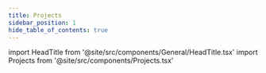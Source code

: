 ```yaml
---
title: Projects
sidebar_position: 1
hide_table_of_contents: true
---
```


import HeadTitle from '@site/src/components/General/HeadTitle.tsx'
import Projects from '@site/src/components/Projects.tsx'

<HeadTitle title="Projects | Luka Filipović" />

<Projects/>